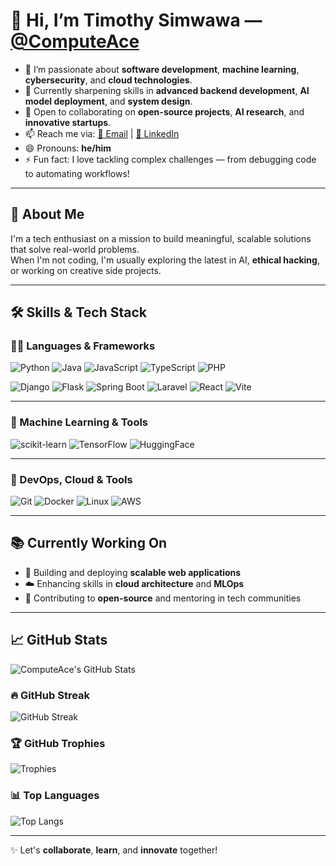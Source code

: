 # 👋 Hi, I’m **Timothy Simwawa** — [@ComputeAce](https://github.com/ComputeAce)

- 👀 I’m passionate about **software development**, **machine learning**, **cybersecurity**, and **cloud technologies**.  
- 🌱 Currently sharpening skills in **advanced backend development**, **AI model deployment**, and **system design**.  
- 🤝 Open to collaborating on **open-source projects**, **AI research**, and **innovative startups**.  
- 📫 Reach me via: [📧 Email](mailto:timeastw@gmail.com) | [💼 LinkedIn](https://www.linkedin.com/in/timothy-simwawa-3a6bb1339/)  
- 😄 Pronouns: **he/him**  
- ⚡ Fun fact: I love tackling complex challenges — from debugging code to automating workflows!  

---

## 🚀 About Me

I'm a tech enthusiast on a mission to build meaningful, scalable solutions that solve real-world problems.  
When I'm not coding, I'm usually exploring the latest in AI, **ethical hacking**, or working on creative side projects.

---

## 🛠 Skills & Tech Stack

### 👨‍💻 Languages & Frameworks

![Python](https://img.shields.io/badge/Python-3776AB?style=for-the-badge&logo=python&logoColor=white)
![Java](https://img.shields.io/badge/Java-007396?style=for-the-badge&logo=java&logoColor=white)
![JavaScript](https://img.shields.io/badge/JavaScript-F7DF1E?style=for-the-badge&logo=javascript&logoColor=black)
![TypeScript](https://img.shields.io/badge/TypeScript-007ACC?style=for-the-badge&logo=typescript&logoColor=white)
![PHP](https://img.shields.io/badge/PHP-777BB4?style=for-the-badge&logo=php&logoColor=white)

![Django](https://img.shields.io/badge/Django-092E20?style=for-the-badge&logo=django&logoColor=white)
![Flask](https://img.shields.io/badge/Flask-black?style=for-the-badge&logo=flask&logoColor=white)
![Spring Boot](https://img.shields.io/badge/Spring_Boot-6DB33F?style=for-the-badge&logo=spring-boot&logoColor=white)
![Laravel](https://img.shields.io/badge/Laravel-F9322C?style=for-the-badge&logo=laravel&logoColor=white)
![React](https://img.shields.io/badge/React-20232A?style=for-the-badge&logo=react&logoColor=61DAFB)
![Vite](https://img.shields.io/badge/Vite-646CFF?style=for-the-badge&logo=vite&logoColor=white)

---

### 🧠 Machine Learning & Tools

![scikit-learn](https://img.shields.io/badge/scikit--learn-F7931E?style=for-the-badge&logo=scikit-learn&logoColor=white)
![TensorFlow](https://img.shields.io/badge/TensorFlow-FF6F00?style=for-the-badge&logo=tensorflow&logoColor=white)
![HuggingFace](https://img.shields.io/badge/HuggingFace-FFD21F?style=for-the-badge&logo=huggingface&logoColor=black)

---

### 🧰 DevOps, Cloud & Tools

![Git](https://img.shields.io/badge/Git-F05032?style=for-the-badge&logo=git&logoColor=white)
![Docker](https://img.shields.io/badge/Docker-2496ED?style=for-the-badge&logo=docker&logoColor=white)
![Linux](https://img.shields.io/badge/Linux-FCC624?style=for-the-badge&logo=linux&logoColor=black)
![AWS](https://img.shields.io/badge/AWS-232F3E?style=for-the-badge&logo=amazon-aws&logoColor=white)

---

## 📚 Currently Working On

- 🧱 Building and deploying **scalable web applications**
- ☁️ Enhancing skills in **cloud architecture** and **MLOps**
- 🔧 Contributing to **open-source** and mentoring in tech communities

---

## 📈 GitHub Stats

![ComputeAce's GitHub Stats](https://github-readme-stats.vercel.app/api?username=ComputeAce&show_icons=true&theme=radical)

### 🔥 GitHub Streak

![GitHub Streak](https://github-readme-streak-stats.herokuapp.com?user=ComputeAce&theme=radical)

### 🏆 GitHub Trophies

![Trophies](https://github-profile-trophy.vercel.app/?username=ComputeAce&theme=radical&column=7)

### 📊 Top Languages

![Top Langs](https://github-readme-stats.vercel.app/api/top-langs/?username=ComputeAce&layout=compact&theme=radical)

---

✨ Let's **collaborate**, **learn**, and **innovate** together!
